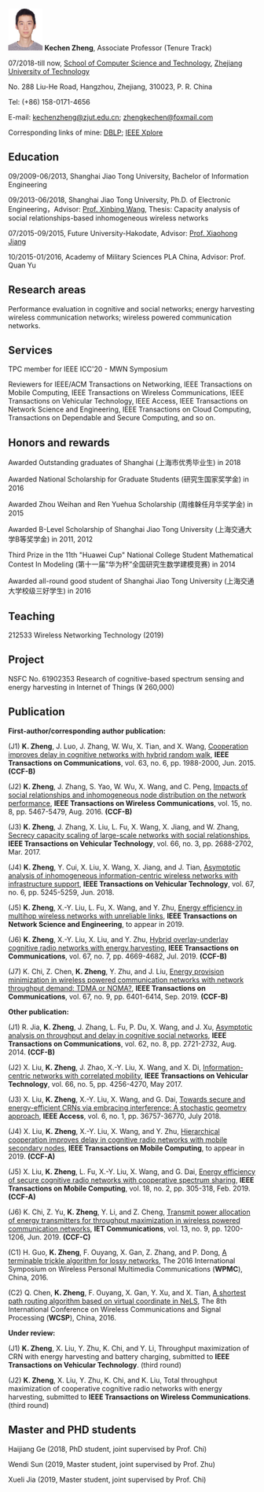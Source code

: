 <img src="2.JPG" width="70" height="85"/>  **Kechen Zheng**, Associate Professor (Tenure Track)

07/2018-till now, [School of Computer Science and Technology](http://www.software.zjut.edu.cn/), [Zhejiang University of Technology](http://www.zjut.edu.cn/) 

No. 288 Liu-He Road, Hangzhou, Zhejiang, 310023, P. R. China

Tel: (+86) 158-0171-4656

E-mail: kechenzheng@zjut.edu.cn; zhengkechen@foxmail.com

Corresponding links of mine: [DBLP](https://dblp.uni-trier.de/pers/hd/z/Zheng:Kechen);   [IEEE Xplore](https://ieeexplore.ieee.org/author/37085359644)

## Education

09/2009-06/2013, Shanghai Jiao Tong University, Bachelor of Information Engineering

09/2013-06/2018, Shanghai Jiao Tong University, Ph.D. of Electronic Engineering，Advisor: [Prof. Xinbing Wang](http://iwct.sjtu.edu.cn/Personal/xwang8/), Thesis: Capacity analysis of social relationships-based inhomogeneous wireless networks

07/2015-09/2015, Future University-Hakodate, Advisor: [Prof. Xiaohong Jiang](http://www.fun.ac.jp/research/faculty_members/xiaohongjiang/)

10/2015-01/2016, Academy of Military Sciences PLA China, Advisor: Prof. Quan Yu

## Research areas

Performance evaluation in cognitive and social networks; energy harvesting wireless communication networks; wireless powered communication networks.

## Services
TPC member for IEEE ICC'20 - MWN Symposium

Reviewers for IEEE/ACM Transactions on Networking, IEEE Transactions on Mobile Computing, IEEE Transactions on Wireless Communications, IEEE Transactions on Vehicular Technology, IEEE Access, IEEE Transactions on Network Science and Engineering, IEEE Transactions on Cloud Computing, Transactions on Dependable and Secure Computing, and so on.

## Honors and rewards

Awarded Outstanding graduates of Shanghai (上海市优秀毕业生) in 2018

Awarded National Scholarship for Graduate Students (研究生国家奖学金) in 2016

Awarded Zhou Weihan and Ren Yuehua Scholarship (周维榦任月华奖学金) in 2015

Awarded B-Level Scholarship of Shanghai Jiao Tong University (上海交通大学B等奖学金) in 2011, 2012

Third Prize in the 11th "Huawei Cup" National College Student Mathematical Contest In Modeling (第十一届“华为杯”全国研究生数学建模竞赛) in 2014

Awarded all-round good student of Shanghai Jiao Tong University (上海交通大学校级三好学生) in 2016

## Teaching
212533 Wireless Networking Technology (2019)

## Project
NSFC No. 61902353  Research of cognitive-based spectrum sensing and energy harvesting in Internet of Things  (¥ 260,000)

## Publication

**First-author/corresponding author publication:**

(J1) **K. Zheng**, J. Luo, J. Zhang, W. Wu, X. Tian, and X. Wang, [Cooperation improves delay in cognitive networks with hybrid random walk](https://ieeexplore.ieee.org/document/7070747),  **IEEE Transactions on Communications**, vol. 63, no. 6, pp. 1988-2000, Jun. 2015. **(CCF-B)**

(J2) **K. Zheng**, J. Zhang, S. Yao, W. Wu, X. Wang, and C. Peng, [Impacts of social relationships and inhomogeneous node distribution on the network performance](https://ieeexplore.ieee.org/document/7462274), **IEEE Transactions on Wireless Communications**, vol. 15, no. 8, pp. 5467-5479, Aug. 2016. **(CCF-B)**

(J3) **K. Zheng**, J. Zhang, X. Liu, L. Fu, X. Wang, X. Jiang, and W. Zhang, [Secrecy capacity scaling of large-scale networks with social relationships](https://ieeexplore.ieee.org/document/7496960), **IEEE Transactions on Vehicular Technology**, vol. 66, no. 3, pp. 2688-2702, Mar. 2017.

(J4) **K. Zheng**, Y. Cui, X. Liu, X. Wang, X. Jiang, and J. Tian, [Asymptotic analysis of inhomogeneous information-centric wireless networks with infrastructure support](https://ieeexplore.ieee.org/document/8304646), **IEEE Transactions on Vehicular Technology**, vol. 67, no. 6, pp. 5245-5259, Jun. 2018.

(J5) **K. Zheng**, X.-Y. Liu, L. Fu, X. Wang, and Y. Zhu, [Energy efficiency in multihop wireless networks with unreliable links](https://ieeexplore.ieee.org/document/8598721), **IEEE Transactions on Network Science and Engineering**, to appear in 2019.

(J6) **K. Zheng**, X.-Y. Liu, X. Liu, and Y. Zhu, [Hybrid overlay-underlay cognitive radio networks with energy harvesting](https://ieeexplore.ieee.org/document/8695113), **IEEE Transactions on Communications**, vol. 67, no. 7, pp. 4669-4682, Jul. 2019. **(CCF-B)**

(J7) K. Chi, Z. Chen, **K. Zheng**, Y. Zhu, and J. Liu, [Energy provision minimization in wireless powered communication networks with network throughput demand: TDMA or NOMA?](https://ieeexplore.ieee.org/document/8733057), **IEEE Transactions on Communications**, vol. 67, no. 9, pp. 6401-6414, Sep. 2019. **(CCF-B)**

**Other publication:**

(J1) R. Jia, **K. Zheng**, J. Zhang, L. Fu, P. Du, X. Wang, and J. Xu, [Asymptotic analysis on throughput and delay in cognitive social networks](https://ieeexplore.ieee.org/document/6853384), **IEEE Transactions on Communications**, vol. 62, no. 8, pp. 2721-2732, Aug. 2014. **(CCF-B)**

(J2) X. Liu, **K. Zheng**, J. Zhao, X.-Y. Liu, X. Wang, and X. Di, [Information-centric networks with correlated mobility](https://ieeexplore.ieee.org/document/7551158), **IEEE Transactions on Vehicular Technology**, vol. 66, no. 5, pp. 4256-4270, May 2017.

(J3) X. Liu, **K. Zheng**, X.-Y. Liu, X. Wang, and G. Dai, [Towards secure and energy-efficient CRNs via embracing interference: A stochastic geometry approach](https://ieeexplore.ieee.org/document/8402212), **IEEE Access**, vol. 6, no. 1, pp. 36757-36770, July 2018.

(J4) X. Liu, **K. Zheng**, X.-Y. Liu, X. Wang, and Y. Zhu, [Hierarchical cooperation improves delay in cognitive radio networks with mobile secondary nodes](https://ieeexplore.ieee.org/document/8570778), **IEEE Transactions on Mobile Computing**, to appear in 2019. **(CCF-A)**

(J5) X. Liu, **K. Zheng**, L. Fu, X.-Y. Liu, X. Wang, and G. Dai, [Energy efficiency of secure cognitive radio networks with cooperative spectrum sharing](https://ieeexplore.ieee.org/document/8362946), **IEEE Transactions on Mobile Computing**, vol. 18, no. 2, pp. 305-318, Feb. 2019. **(CCF-A)**

(J6) K. Chi, Z. Yu, **K. Zheng**, Y. Li, and Z. Cheng, [Transmit power allocation of energy transmitters for throughput maximization in wireless powered communication networks](https://ieeexplore.ieee.org/document/8732064), **IET Communications**, vol. 13, no. 9, pp. 1200-1206, Jun. 2019. **(CCF-C)**

(C1) H. Guo, **K. Zheng**, F. Ouyang, X. Gan, Z. Zhang, and P. Dong, [A terminable trickle algorithm for lossy networks](https://ieeexplore.ieee.org/document/7954483), The 2016 International Symposium on Wireless Personal Multimedia Communications (**WPMC**), China, 2016.

(C2) Q. Chen, **K. Zheng**, F. Ouyang, X. Gan, Y. Xu, and X. Tian, [A shortest path routing algorithm based on virtual coordinate in NeLS](https://ieeexplore.ieee.org/document/7752568), The 8th International Conference on Wireless Communications and Signal Processing (**WCSP**), China, 2016.

**Under review:**

(J1) **K. Zheng**, X. Liu, Y. Zhu, K. Chi, and Y. Li, Throughput maximization of CRN with energy harvesting and battery charging, submitted to **IEEE Transactions on Vehicular Technology**. (third round)

(J2) **K. Zheng**, X. Liu, Y. Zhu, K. Chi, and K. Liu, Total throughput maximization of cooperative cognitive radio networks with energy harvesting, submitted to **IEEE Transactions on Wireless Communications**. (third round)

## Master and PHD students

Haijiang Ge (2018, PhD student, joint supervised by Prof. Chi)

Wendi Sun (2019, Master student, joint supervised by Prof. Zhu)

Xueli Jia (2019, Master student, joint supervised by Prof. Chi)
